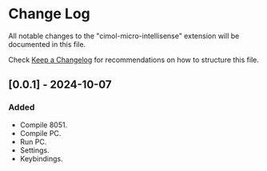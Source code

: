 # Change Log

All notable changes to the "cimol-micro-intellisense" extension will be documented in this file.

Check [Keep a Changelog](http://keepachangelog.com/) for recommendations on how to structure this file.

## [0.0.1] - 2024-10-07

### Added

- Compile 8051.
- Compile PC.
- Run PC.
- Settings.
- Keybindings.
